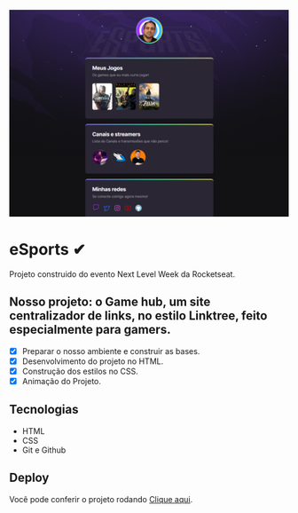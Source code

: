 ![eSports](/assets/eSports.png)

# <nlw/> eSports ✔

Projeto construido do evento Next Level Week da Rocketseat.

## Nosso projeto: o Game hub, um site centralizador de links, no estilo Linktree, feito especialmente para gamers.

- [x] Preparar o nosso ambiente e construir as bases.
- [x] Desenvolvimento do projeto no HTML.
- [x] Construção dos estilos no CSS.
- [x] Animação do Projeto.

## Tecnologias

- HTML
- CSS
- Git e Github


## Deploy

Você pode conferir o projeto rodando [Clique aqui](https://caetanosbr.github.io/nlw/).
